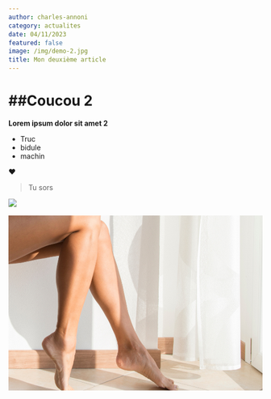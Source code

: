 ```yaml
---
author: charles-annoni
category: actualites
date: 04/11/2023
featured: false
image: /img/demo-2.jpg
title: Mon deuxième article
---
```

# ##Coucou 2

**Lorem ipsum dolor sit amet 2**

* Truc
* bidule
* machin

❤️

> Tu sors

![](/img/article-cellfina.jpg)

![](../../../public/img/20231116_080904_treat-epil.jpg)

